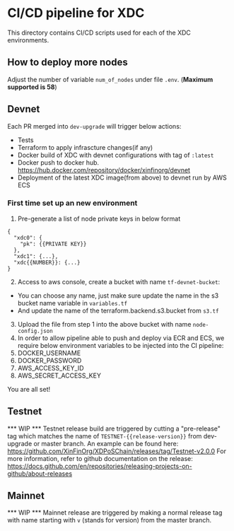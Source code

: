 # CI/CD pipeline for XDC
This directory contains CI/CD scripts used for each of the XDC environments.

## How to deploy more nodes
Adjust the number of variable `num_of_nodes` under file `.env`. (**Maximum supported is 58**)

## Devnet
Each PR merged into `dev-upgrade` will trigger below actions:
- Tests
- Terraform to apply infrascture changes(if any)
- Docker build of XDC with devnet configurations with tag of `:latest`
- Docker push to docker hub. https://hub.docker.com/repository/docker/xinfinorg/devnet
- Deployment of the latest XDC image(from above) to devnet run by AWS ECS

### First time set up an new environment
1. Pre-generate a list of node private keys in below format
```
{
  "xdc0": {
    "pk": {{PRIVATE KEY}}
  },
  "xdc1": {...},
  "xdc{{NUMBER}}: {...}
}
```
2. Access to aws console, create a bucket with name `tf-devnet-bucket`:
  - You can choose any name, just make sure update the name in the s3 bucket name variable in `variables.tf`
  - And update the name of the terraform.backend.s3.bucket from `s3.tf`
3. Upload the file from step 1 into the above bucket with name `node-config.json`
4. In order to allow pipeline able to push and deploy via ECR and ECS, we require below environment variables to be injected into the CI pipeline:
  1. DOCKER_USERNAME
  2. DOCKER_PASSWORD
  3. AWS_ACCESS_KEY_ID
  4. AWS_SECRET_ACCESS_KEY
  
You are all set!

## Testnet
*** WIP ***
Testnet release build are triggered by cutting a "pre-release" tag which matches the name of `TESTNET-{{release-version}}` from dev-upgrade or master branch.
An example can be found here: https://github.com/XinFinOrg/XDPoSChain/releases/tag/Testnet-v2.0.0
For more information, refer to github documentation on the release: https://docs.github.com/en/repositories/releasing-projects-on-github/about-releases

## Mainnet
*** WIP ***
Mainnet release are triggered by making a normal release tag with name starting with `v` (stands for version) from the master branch.